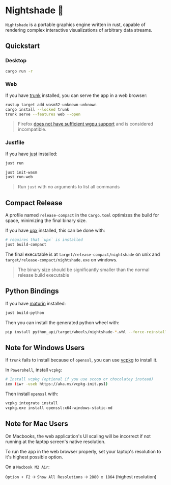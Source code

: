 #  Nightshade 🥀

`Nightshade` is a portable graphics engine written in rust, capable of rendering complex interactive visualizations of arbitrary data streams.

## Quickstart

### Desktop

```bash
cargo run -r
```

### Web

If you have [trunk](https://trunkrs.dev/) installed,
you can serve the app in a web browser:

```bash
rustup target add wasm32-unknown-unknown
cargo install --locked trunk
trunk serve --features web --open
```

> Firefox [does not have sufficient wgpu support](https://news.ycombinator.com/item?id=41157383) and is considered incompatible.

### Justfile

If you have [just](https://github.com/casey/just) installed:

```bash
just run

just init-wasm
just run-web
```

> Run `just` with no arguments to list all commands

## Compact Release

A profile named `release-compact` in the `Cargo.toml` optimizes the build
for space, minimizing the final binary size.

If you have [upx](https://upx.github.io) installed, this can be done with:

```bash
# requires that `upx` is installed
just build-compact
```

The final executable is at `target/release-compact/nightshade` on unix and `target/release-compact/nightshade.exe` on windows.

> The binary size should be significantly smaller than the normal release build executable

## Python Bindings

If you have [maturin]() installed:

```bash
just build-python
```

Then you can install the generated python wheel with:

```bash
pip install python_api/target/wheels/nightshade-*.whl --force-reinstall
```

## Note for Windows Users

If `trunk` fails to install because of `openssl`,
you can use [vcpkg](https://vcpkg.io/en/) to install it.

In `Powershell`, install `vcpkg`:

```bash
# Install vcpkg (optional if you use scoop or chocolatey instead)
iex (iwr -useb https://aka.ms/vcpkg-init.ps1)
```

Then install `openssl` with:

```bash
vcpkg integrate install
vcpkg.exe install openssl:x64-windows-static-md
```

## Note for Mac Users

On Macbooks, the web application's UI scaling will be incorrect
if not running at the laptop screen's native resolution.

To run the app in the web browser properly,
set your laptop's resolution to it's highest possible option.

On a `Macbook M2 Air`:

`Option + F2` -> `Show All Resolutions` -> `2880 x 1864` (highest resolution) 